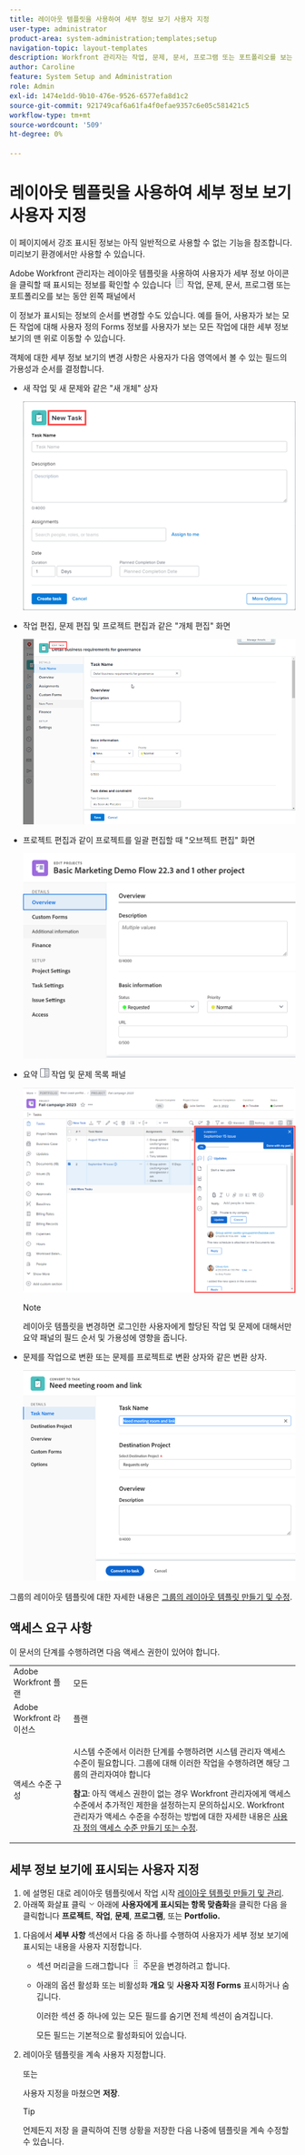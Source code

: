 ```yaml
---
title: 레이아웃 템플릿을 사용하여 세부 정보 보기 사용자 지정
user-type: administrator
product-area: system-administration;templates;setup
navigation-topic: layout-templates
description: Workfront 관리자는 작업, 문제, 문서, 프로그램 또는 포트폴리오를 보는 동안 사용자가 왼쪽 패널에서 세부 정보 섹션을 선택할 때 레이아웃 템플릿을 사용하여 표시되는 정보를 결정할 수 있습니다.
author: Caroline
feature: System Setup and Administration
role: Admin
exl-id: 1474e1dd-9b10-476e-9526-6577efa8d1c2
source-git-commit: 921749caf6a61fa4f0efae9357c6e05c581421c5
workflow-type: tm+mt
source-wordcount: '509'
ht-degree: 0%

---
```


# 레이아웃 템플릿을 사용하여 세부 정보 보기 사용자 지정

<span class="preview">이 페이지에서 강조 표시된 정보는 아직 일반적으로 사용할 수 없는 기능을 참조합니다. 미리보기 환경에서만 사용할 수 있습니다.</span>

Adobe Workfront 관리자는 레이아웃 템플릿을 사용하여 사용자가 세부 정보 아이콘을 클릭할 때 표시되는 정보를 확인할 수 있습니다 ![](assets/project-details-icon.png) 작업, 문제, 문서, 프로그램 또는 포트폴리오를 보는 동안 왼쪽 패널에서

<!--
or billing record
-->

이 정보가 표시되는 정보의 순서를 변경할 수도 있습니다. 예를 들어, 사용자가 보는 모든 작업에 대해 사용자 정의 Forms 정보를 사용자가 보는 모든 작업에 대한 세부 정보 보기의 맨 위로 이동할 수 있습니다.

객체에 대한 세부 정보 보기의 변경 사항은 사용자가 다음 영역에서 볼 수 있는 필드의 가용성과 순서를 결정합니다.

* 새 작업 및 새 문제와 같은 &quot;새 개체&quot; 상자

   ![](assets/new-task-dialog.png)

* 작업 편집, 문제 편집 및 프로젝트 편집과 같은 &quot;개체 편집&quot; 화면

   ![](assets/edit-task-screen.png)


* <span class="preview">프로젝트 편집과 같이 프로젝트를 일괄 편집할 때 &quot;오브젝트 편집&quot; 화면</span>

   <span>![](assets/customize-edit-projects-in-bulk-box-with-layout-template.png)</span>


* 요약 ![](assets/summary-panel-icon.png) 작업 및 문제 목록 패널

   ![](assets/summary-area.png)

   >[!NOTE]
   >
   >레이아웃 템플릿을 변경하면 로그인한 사용자에게 할당된 작업 및 문제에 대해서만 요약 패널의 필드 순서 및 가용성에 영향을 줍니다.

* 문제를 작업으로 변환 또는 문제를 프로젝트로 변환 상자와 같은 변환 상자.

   ![문제를 작업 상자로 변환](assets/convert-issue-to-task-box.png)

그룹의 레이아웃 템플릿에 대한 자세한 내용은 [그룹의 레이아웃 템플릿 만들기 및 수정](../../../administration-and-setup/manage-groups/work-with-group-objects/create-and-modify-a-groups-layout-templates.md).

## 액세스 요구 사항

이 문서의 단계를 수행하려면 다음 액세스 권한이 있어야 합니다.

<table style="table-layout:auto"> 
 <col> 
 <col> 
 <tbody> 
  <tr> 
   <td role="rowheader">Adobe Workfront 플랜</td> 
   <td>모든</td> 
  </tr> 
  <tr> 
   <td role="rowheader">Adobe Workfront 라이선스</td> 
   <td>플랜</td> 
  </tr> 
  <tr> 
   <td role="rowheader">액세스 수준 구성</td> 
   <td> <p>시스템 수준에서 이러한 단계를 수행하려면 시스템 관리자 액세스 수준이 필요합니다.
그룹에 대해 이러한 작업을 수행하려면 해당 그룹의 관리자여야 합니다</p> <p><b>참고</b>: 아직 액세스 권한이 없는 경우 Workfront 관리자에게 액세스 수준에서 추가적인 제한을 설정하는지 문의하십시오. Workfront 관리자가 액세스 수준을 수정하는 방법에 대한 자세한 내용은 <a href="../../../administration-and-setup/add-users/configure-and-grant-access/create-modify-access-levels.md" class="MCXref xref">사용자 정의 액세스 수준 만들기 또는 수정</a>.</p> </td> 
  </tr> 
 </tbody> 
</table>

## 세부 정보 보기에 표시되는 사용자 지정

1. 에 설명된 대로 레이아웃 템플릿에서 작업 시작 [레이아웃 템플릿 만들기 및 관리](../../../administration-and-setup/customize-workfront/use-layout-templates/create-and-manage-layout-templates.md).
1. 아래쪽 화살표 클릭 ![](assets/dropdown-arrow-12x12.png) 아래에 **사용자에게 표시되는 항목 맞춤화**&#x200B;을 클릭한 다음 을 클릭합니다 **프로젝트**, **작업**, **문제**, **프로그램**, 또는 **Portfolio.**
<!--
, or billing record
-->

1. 다음에서 **세부 사항** 섹션에서 다음 중 하나를 수행하여 사용자가 세부 정보 보기에 표시되는 내용을 사용자 지정합니다.

   * 섹션 머리글을 드래그합니다 ![](assets/move-icon---dots.png) 주문을 변경하려고 합니다.
   * 아래의 옵션 활성화 또는 비활성화 **개요** 및 **사용자 지정 Forms** 표시하거나 숨깁니다.

      이러한 섹션 중 하나에 있는 모든 필드를 숨기면 전체 섹션이 숨겨집니다.

      모든 필드는 기본적으로 활성화되어 있습니다.

1. 레이아웃 템플릿을 계속 사용자 지정합니다.

   또는

   사용자 지정을 마쳤으면 **저장**.

   >[!TIP]
   >
   >언제든지 저장 을 클릭하여 진행 상황을 저장한 다음 나중에 템플릿을 계속 수정할 수 있습니다.
